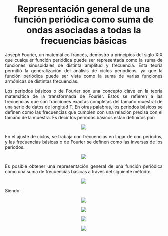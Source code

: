 <h1 align="center"> Representación general de una función periódica como suma de ondas asociadas a todas la frecuencias básicas</h1>

<p align="justify">Joseph Fourier, un matemático francés, demostró a principios del siglo XIX que cualquier función periódica puede ser representada como la suma de funciones sinusoidales de distinta amplitud y frecuencia. Esta teoría permitió la generalización del análisis de ciclos periódicos, ya que la función periódica puede ser vista como la suma de varias funciones armónicas de distintas frecuencias.</p> 

<p align="justify">Los periodos básicos o de Fourier son una concepto clave en la teoría matemática de la transformada de Fourier. Estos se refieren a las frecuencias que son fracciones exactas completas del tamaño muestral de una serie de datos de longitud T. En otras palabras, los periodos básicos se definen como las frecuencias que cumplen con una relación precisa con el tamaño de la muestra. Es decir los periodos básicos estan definidos por:
</p>

<p align="center"><img src = "https://quicklatex.com/cache3/79/ql_dd1212ad9d3a46c62423b9584a465679_l3.png"></p>

<p align="justify">En el ajuste de ciclos, se trabaja con frecuencias en lugar de con periodos, y las frecuencias básicas o de Fourier se definen como las inversas de los periodos.</p>

<p align="center"><img src = "https://quicklatex.com/cache3/85/ql_4624409161cbb0182200a6fe61914a85_l3.png"></p>

<p align="justify">Es posible obtener una representación general de una función periódica como una suma de frecuencias básicas a través del siguiente método: </p>

<p align="center"><img src = "https://quicklatex.com/cache3/1b/ql_a822640b376eca7ce4a8792d43f0191b_l3.png"></p>

<p>Siendo: </p>

<p align="center"><img src = "https://quicklatex.com/cache3/fa/ql_b640973a4ff75f87c65566c8dbaf3bfa_l3.png"></p>
<p align="center"><img src = "https://quicklatex.com/cache3/3c/ql_a4a0cc93124b10888e6ad501f522e63c_l3.png"></p>
<p align="center"><img src = "https://quicklatex.com/cache3/a3/ql_6c5cbd8ce44f2927f89e71b682cef7a3_l3.png"></p>
<p align="center"><img src = "https://quicklatex.com/cache3/d4/ql_6f4f6c403db92ad61dac1c6bf4073dd4_l3.png"></p>



